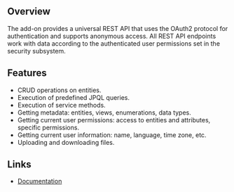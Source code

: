 ## Overview
The add-on provides a universal REST API that uses the OAuth2 protocol for authentication and supports anonymous access. All REST API endpoints work with data according to the authenticated user permissions set in the security subsystem.

## Features
- CRUD operations on entities.
- Execution of predefined JPQL queries.
- Execution of service methods.
- Getting metadata: entities, views, enumerations, data types.
- Getting current user permissions: access to entities and attributes, specific permissions.
- Getting current user information: name, language, time zone, etc.
- Uploading and downloading files.

## Links
- [Documentation](https://doc.cuba-platform.com/restapi-7.2/)
